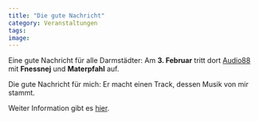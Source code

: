 ```yaml
---
title: "Die gute Nachricht"
category: Veranstaltungen
tags: 
image: 
---
```


Eine gute Nachricht für alle Darmstädter: Am **3. Februar** tritt dort [Audio88](http://www.audio88.de) mit **Fnessnej** und **Materpfahl** auf.  

  

Die gute Nachricht für mich: Er macht einen Track, dessen Musik von mir stammt.  

  

Weiter Information gibt es [hier](http://www.myspace.com/audioachtacht ).
